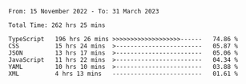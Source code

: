 <!-- <div align="center">
  
  ![](https://raw.githubusercontent.com/iaizawa0623/github-stats/master/generated/overview.svg#gh-dark-mode-only)
  ![](https://raw.githubusercontent.com/iaizawa0623/github-stats/master/generated/overview.svg#gh-light-mode-only)
  ![](https://raw.githubusercontent.com/iaizawa0623/github-stats/master/generated/languages.svg#gh-dark-mode-only)
  ![](https://raw.githubusercontent.com/iaizawa0623/github-stats/master/generated/languages.svg#gh-light-mode-only)

</div> -->


<!--
<a href="https://github.com/anuraghazra/github-readme-stats">
  <img src="https://github-readme-stats.vercel.app/api?username=iaizawa0623&show_icons=true&count_private=true&theme=dracula&line_height=40" />
  <img src="https://github-readme-stats.vercel.app/api/top-langs/?username=iaizawa0623&count_private=true&theme=dracula" />
</a>

***
-->

<!--START_SECTION:waka-->

```text
From: 15 November 2022 - To: 31 March 2023

Total Time: 262 hrs 25 mins

TypeScript   196 hrs 26 mins >>>>>>>>>>>>>>>>>>>------   74.86 %
CSS          15 hrs 24 mins  >------------------------   05.87 %
JSON         13 hrs 17 mins  >------------------------   05.06 %
JavaScript   11 hrs 22 mins  >------------------------   04.34 %
YAML         10 hrs 10 mins  >------------------------   03.88 %
XML          4 hrs 13 mins   -------------------------   01.61 %
```

<!--END_SECTION:waka-->
